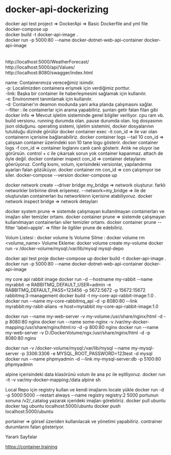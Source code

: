 # docker-api-dockerizing

docker api test project => DockerApi => Basic Dockerfile and yml file </br>
docker-compose up </br>
docker build -t docker-api-image . </br>
docker run -p 5000:80 --name docker-dotnet-web-api-container docker-api-image </br>
 </br> </br>
http://localhost:5000/WeatherForecast/</br>
http://localhost:5000/api/Values/</br>
http://localhost:8080/swagger/index.html



name: Containerımıza vereceğimiz isimdir. <br/>
-p: Localimizden containera erişmek için verdiğimiz porttur. <br/>
-link: Başka bir container ile haberleşmesini sağlamak için kullanılır. <br/>
-e: Environment tanımlamak için kullanılır. <br/>
-d: Container’ın deamon modunda yani arka planda çalışmasını sağlar. <br/>
--filter : ile containerlar için arama yapabiliriz. şunları getir falan filan gibi
docker info => Mevcut işletim sisteminde genel bilgiler veriliyor. cpu ram vb. build versionu. running durumda olan. pause durumda olan. log dosyasının json olduğunu. operating sistemi, işletim sistemini, docker dosyalarının tutulduğu dizinde görülür
docker container exec -it con_id => ile var olan containerın içerisine bağlanabiliriz.
docker container logs --tail 10 con_id => çalışsan container üzerindeki son 10 tane logu gösterir.
docker container logs -f con_id => container loglarını canlı canlı gösterir. Anlık ne oluyor ise görürsün. control + c ile çıkarsak sorun yok container kapanmaz. attach de öyle değil.
docker container inspect con_id => container detaylarını göerüyoruz. Config kısmı, volum, içerisindeki versionlar, yapılandırma ayarları falan gözüküyor.
docker container rm con_id => con çalışmıyor ise siler.
docker-compose --version
docker-compose up


docker network create --driver bridge my_bridge => network oluşturur. farklı networkler birbirine direk erişemez.
--network=my_bridge => ile de oluşturulan containerları bu networklerın içerisine atabiliyoruz.
docker network inspect bridge => network detayları

docker system prune => sistemde çalışmayan kullanılmayan containerları ve imajları siler temizler ortamı.
docker container prune => sistemde çalışmayan kullanılmayan containerları siler temizler ortamı.
docker container prune --filter 'label=apple'. => filter ile ilgililer prune de edebiliriz.


Volum Listesi : docker volume ls
Volume Silme : docker volume rm <volume_name>
Volume Ekleme: docker volume create my-volume
docker run -v /docker-volume/mysql:/var/lib/mysql mysql-depo

docker api test proje
docker-compose up
docker build -t docker-api-image .
docker run -p 5000:80 --name docker-dotnet-web-api-container docker-api-image

my core api rabbit image
docker run -d --hostname my-rabbit --name myrabbit -e RABBITMQ_DEFAULT_USER=admin -e RABBITMQ_DEFAULT_PASS=123456 -p 5672:5672 -p 15672:15672 rabbitmq:3-management
docker build -t my-core-api-rabbit-image:1.0 .
docker run --name my-core-rabbitmq_api -d -p 8080:80 --link myrabbit:my-rabit-alians -e host=myrabbit my-core-api-rabbit-image:1.0

docker run --name my-web-server -v my-volume:/usr/share/nginx/html -d -p 8080:80 nginx
docker run --name some-nginx -v /var/my-docker-mapping:/usr/share/nginx/html:ro -d -p 800:80 nginx
docker run --name my-web-server -v D:/DockerVolume/ngx:/usr/share/nginx/html -d -p 8080:80 nginx

docker run -v /docker-volume/mysql:/var/lib/mysql --name my-mysql-server -p 3306:3306 -e MYSQL_ROOT_PASSWORD=123test -d mysql
docker run --name phpmyadmin -d --link my-mysql-server:db -p 5100:80 phpmyadmin

alpine içerisindeki data klasörünü volum ile ana pc ile eşitliyoruz.
docker run -it -v var/my-docker-mapping:/data alpine sh

Local Repo için registry kullan ve kendi imajlarını locale yükle
docker run -d -p 5000:5000 --restart always --name registry registry:2
5000 portunun sonuna /v2/_catalog yazarak içerideki imajları görebiliriz.
docker pull ubuntu
docker tag ubuntu localhost:5000/ubuntu
docker push localhost:5000/ubuntu

portainer => görsel üzeriden kullanılacak ve yönetimi yapabiliriz. contrainer durumlarını falan gösteriyor.

Yararlı Sayfalar

https://container.training
